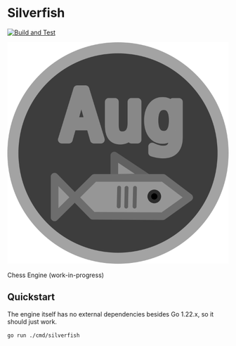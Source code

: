 # Silverfish
[![Build and Test](https://github.com/carpetmaker3162/silverfish/actions/workflows/go.yml/badge.svg)](https://github.com/carpetmaker3162/silverfish/actions/workflows/go.yml)

![Logo](https://raw.githubusercontent.com/carpetmaker3162/silverfish/refs/heads/master/logo.svg)

Chess Engine (work-in-progress)

## Quickstart

The engine itself has no external dependencies besides Go 1.22.x, so it should just work.

```bash
go run ./cmd/silverfish
```
